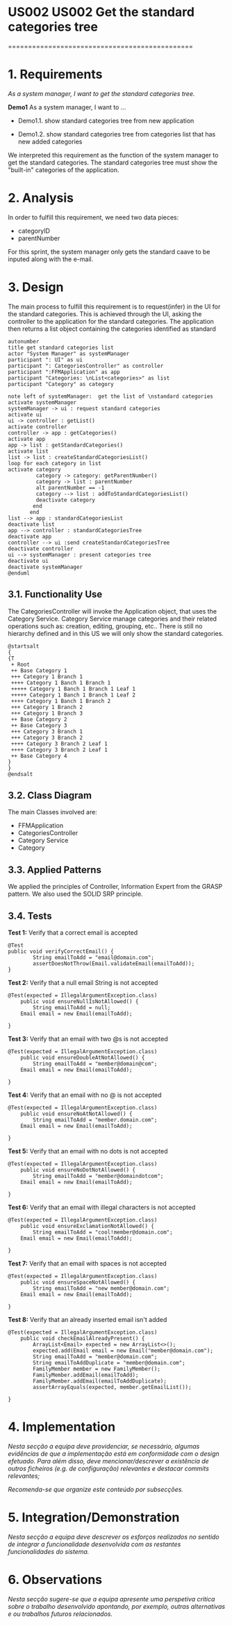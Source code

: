 # US002 US002 Get the standard categories tree
==============================================

# 1. Requirements

*As a system manager, I want to get the standard categories tree.*

**Demo1** As a system manager, I want to ...

- Demo1.1. show standard categories tree from new application

- Demo1.2. show standard categories tree from categories list that has new added categories

We interpreted this requirement as the function of the system manager to get the standard categories. The standard
categories tree must show the "built-in" categories of the application.

# 2. Analysis

In order to fulfill this requirement, we need two data pieces:

- categoryID
- parentNumber

For this sprint, the system manager only gets the standard caave to be inputed along with the e-mail.

# 3. Design

The main process to fulfill this requirement is to request(infer) in the UI for the standard categories.
This is achieved through the UI, asking the controller to the application for the standard categories.
The application then returns a list object containing the categories identified as standard

````puml
autonumber
title get standard categories list
actor "System Manager" as systemManager
participant ": UI" as ui
participant ": CategoriesController" as controller
participant ":FFMApplication" as app
participant "Categories: \nList<categories>" as list
participant "Category" as category

note left of systemManager:  get the list of \nstandard categories
activate systemManager
systemManager -> ui : request standard categories
activate ui
ui -> controller : getList()
activate controller
controller -> app : getCategories()
activate app
app -> list : getStandardCategories()
activate list
list -> list : createStandardCategoriesList()
loop for each category in list
activate category
         category -> category: getParentNumber()
         category -> list : parentNumber
         alt parentNumber == -1
         category --> list : addToStandardCategoriesList()
         deactivate category
        end
       end
list --> app : standardCategoriesList
deactivate list
app --> controller : standardCategoriesTree
deactivate app
controller --> ui :send createStandardCategoriesTree
deactivate controller
ui --> systemManager : present categories tree
deactivate ui
deactivate systemManager
@enduml
````

## 3.1. Functionality Use

The CategoriesController will invoke the Application object, that uses the Category Service.
Category Service manage categories and their related operations such as: creation, editing, grouping, etc..
There is still no hierarchy defined and in this US we will only show the standard categories.

````puml
@startsalt
{
{T
 + Root
 ++ Base Category 1
 +++ Category 1 Branch 1
 ++++ Category 1 Banch 1 Branch 1
 +++++ Category 1 Banch 1 Branch 1 Leaf 1
 +++++ Category 1 Banch 1 Branch 1 Leaf 2
 ++++ Category 1 Banch 1 Branch 2
 +++ Category 1 Branch 2
 +++ Category 1 Branch 3
 ++ Base Category 2
 ++ Base Category 3
 +++ Category 3 Branch 1
 +++ Category 3 Branch 2
 ++++ Category 3 Branch 2 Leaf 1
 ++++ Category 3 Branch 2 Leaf 1
 ++ Base Category 4
}
}
@endsalt
````

## 3.2. Class Diagram

The main Classes involved are:

- FFMApplication
- CategoriesController
- Category Service
- Category

## 3.3. Applied Patterns

We applied the principles of Controller, Information Expert from the GRASP pattern. We also
used the SOLID SRP principle.

## 3.4. Tests

**Test 1:** Verify that a correct email is accepted

	@Test
    public void verifyCorrectEmail() {
            String emailToAdd = "email@domain.com";
            assertDoesNotThrow(Email.validateEmail(emailToAdd));
	}

**Test 2:** Verify that a null email String is not accepted

	@Test(expected = IllegalArgumentException.class)
		public void ensureNullIsNotAllowed() {
            String emailToAdd = null;
		Email email = new Email(emailToAdd);

	}

**Test 3:** Verify that an email with two @s is not accepted

	@Test(expected = IllegalArgumentException.class)
		public void ensureDoubleAtNotAllowed() {
            String emailToAdd = "member@domain@com";
		Email email = new Email(emailToAdd);

	}

**Test 4:** Verify that an email with no @ is not accepted

	@Test(expected = IllegalArgumentException.class)
		public void ensureNoAtNotAllowed() {
            String emailToAdd = "member.domain.com";
		Email email = new Email(emailToAdd);

	}

**Test 5:** Verify that an email with no dots is not accepted

	@Test(expected = IllegalArgumentException.class)
		public void ensureNoDotNotAllowed() {
            String emailToAdd = "member@domaindotcom";
		Email email = new Email(emailToAdd);

	}

**Test 6:** Verify that an email with illegal characters is not accepted

	@Test(expected = IllegalArgumentException.class)
		public void ensureExclamationNotAllowed() {
            String emailToAdd = "cool!member@domain.com";
		Email email = new Email(emailToAdd);

	}

**Test 7:** Verify that an email with spaces is not accepted

	@Test(expected = IllegalArgumentException.class)
		public void ensureSpaceNotAllowed() {
            String emailToAdd = "new member@domain.com";
		Email email = new Email(emailToAdd);

	}

**Test 8:** Verify that an already inserted email isn't added

	@Test(expected = IllegalArgumentException.class)
		public void checkEmailAlreadyPresent() {
            ArrayList<Email> expected = new ArrayList<>();
            expected.add(Email email = new Email("member@domain.com");
            String emailToAdd = "member@domain.com";
            String emailToAddDuplicate = "member@domain.com";
            FamilyMember member = new FamilyMember();
            FamilyMember.addEmail(emailToAdd);
            FamilyMember.addEmail(emailToAddDuplicate);
            assertArrayEquals(expected, member.getEmailList());

	}

# 4. Implementation

*Nesta secção a equipa deve providenciar, se necessário, algumas evidências de que a implementação está em conformidade
com o design efetuado. Para além disso, deve mencionar/descrever a existência de outros ficheiros (e.g. de configuração)
relevantes e destacar commits relevantes;*

*Recomenda-se que organize este conteúdo por subsecções.*

# 5. Integration/Demonstration

*Nesta secção a equipa deve descrever os esforços realizados no sentido de integrar a funcionalidade desenvolvida com as
restantes funcionalidades do sistema.*

# 6. Observations

*Nesta secção sugere-se que a equipa apresente uma perspetiva critica sobre o trabalho desenvolvido apontando, por
exemplo, outras alternativas e ou trabalhos futuros relacionados.*



